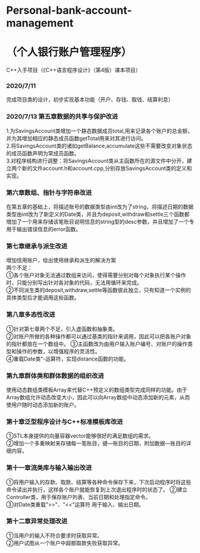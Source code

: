 # Personal-bank-account-management
# （个人银行账户管理程序）
C++入手项目（《C++语言程序设计》（第4版）课本项目）

### 2020/7/11  

完成项目类的设计，初步实现基本功能（开户、存钱、取钱、结算利息）

### 2020/7/13 第五章数据的共享与保护改进  

1.为SavingsAccount类增加一个静态数据成员total,用来记录各个账户的总金额，并为其增加相应的静态成员函数getTotal用来对其进行访问。    
2.将SavingsAccount类的诸如getBalance,accumulate这些不需要改变对象状态的成员函数声明为常成员函数。     
3.对程序结构进行调整：将SavingsAccount类从主函数所在的源文件中分开，建立两个新的文件account.h和account.cpp,分别存放SavingsAccount类的定义和实现。    

### 第六章数组、指针与字符串改进
在第五章的基础上，将描述账号的数据类型由int改为了string，将描述日期的数据类型由int改为了新定义的Date类，并且为deposit,withdraw和settle三个函数都增加了一个用来存储该笔账目说明信息的string型的desc参数，并且增加了一个专用于输出错误信息的error函数。  

### 第七章继承与派生改进
增加信用账户，给出使用继承和派生的解决方案   
两个不足：   
①各个账户对象无法通过数组来访问，使得需要分别对每个对象执行某个操作时，只能分别写出针对各对象的代码，无法用循环来完成。   
②不同派生类的deposit,withdraw,settle等函数彼此独立，只有知道一个实例的具体类型后才能调用这些函数。   

### 第八章多态性改进
①针对第七章两个不足，引入虚函数和抽象类。   
②对账户所做的各种操作都可以通过基类的指针来调用，因此可以把各账户对象的指针都放在一个数组中。 
③主函数改为由用户输入账户编号、对账户的操作类型和操作的参数，以增强程序的灵活性。   
④重载Date类“-运算符，实现distance函数的功能。   

### 第九章群体类和群体数据的组织改进
使用动态数组类模板Array来代替C++预定义的数组类型完成同样的功能。由于Array数组允许动态改变大小，因此可以向Array数组中动态添加新的元素，从而使用户随时动态添加新的账户。   

### 第十章泛型程序设计与C++标准模板库改进
①STL本身提供的向量容器vector能够很好的满足数组的需求。   
②增加一个多重映射来存储每一笔账目，键—账目的日期，附加数据—账目的详细内容。   

### 第十一章流类库与输入输出改进
①将用户输入的存款、取款、结算等各种命令保存下来，下次启动程序时将这些命令读出并执行，这样各个账户就能恢复到上次退出程序时的状态了。
②建立Controller类，用于保存账户列表、当前日期和处理指定命令。   
③对Date类重载">>"、"<<"运算符 用于输入、输出日期。   

### 第十二章异常处理改进
①当用户的输入不符合要求时获取异常。   
②用户试图从一个账户中超额取款失败获取异常。  
